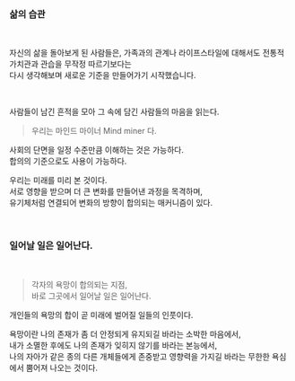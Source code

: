 # 
<br>

### 삶의 습관

<br>

자신의 삶을 돌아보게 된 사람들은, 가족과의 관계나 라이프스타일에 대해서도 전통적 가치관과 관습을 무작정 따르기보다는<br>다시 생각해보며 새로운 기준을 만들어가기 시작했습니다.<br>

<br>

사람들이 남긴 흔적을 모아 그 속에 담긴 사람들의 마음을 읽는다.<br>

> 우리는 마인드 마이너 Mind miner 다.

사회의 단면을 일정 수준만큼 이해하는 것은 가능하다.<br>
합의의 기준으로도 사용이 가능하다.<br>

우리는 미래를 미리 본 것이다.<br>
서로 영향을 받으며 더 큰 변화를 만들어낸 과정을 목격하며,<br>
유기체처럼 연결되어 변화의 방향이 합의되는 매커니즘이 있다.<br>

<br>

### 일어날 일은 일어난다.

<br>

> 각자의 욕망이 합의되는 지점, <br>바로 그곳에서 일어날 일은 일어난다.

개인들의 욕망의 합이 곧 미래에 벌어질 일들의 인풋이다.<br>

욕망이란 나의 존재가 좀 더 안정되게 유지되길 바라는 소박한 마음에서, <br>내가 소멸한 후에도 나의 존재가 잊히지 않기를 바라는 본능에서, <br>나의 자아가 같은 종의 다른 개체들에게 존중받고 영향력을 가지길 바라는 무한한 욕심에서 뿜어져 나오는 것이다.<br>
